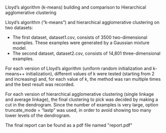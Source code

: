 Lloyd’s algorithm (k-means) building and comparison to Hierarchical agglomerative clustering

Lloyd’s algorithm (“k-means”) and hierarchical agglomerative clustering on two datasets:
- The first dataset, dataset1.csv, consists of 3500 two-dimensional examples. These examples were generated by a Gaussian mixture model.
- The second dataset, dataset2.csv, consists of 14,801 three-dimensional examples.

For each version of Lloyd’s algorithm (uniform random initialization and k-means++ initialization), different values of k were tested (starting from 2 and increasing) and, for each value of k, the method was ran multiple times and the best result was recorded. 

For each version of hierarchical agglomerative clustering (single linkage and average linkage), the final clustering to pick was decided by making a cut in the dendrogram. Since the number of examples is very large, option truncate_mode = “lastp” was used, in order to avoid showing too many lower levels of the dendrogram.

The final report can be found as a pdf file named "report.pdf"

